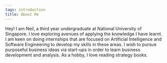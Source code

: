 ```yaml
---
tags: introduction
title: About Me
---
```


Hey! I am Neil, a third year undergraduate at National University of Singapore. I love exploring avenues of applying the knowledge I have learnt. I am keen on doing internships that are focused on Artificial Intelligence and Software Engineering to develop my skills in these areas. I wish to pursue purposeful business ideas via start-ups in order to learn business development and analysis. As a hobby, I love reading strategy books.